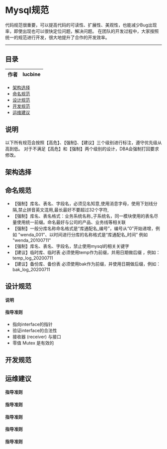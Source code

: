  Mysql规范
===========================
代码规范很重要，可以提高代码的可读性、扩展性、美观性，也能减少Bug出现率，即使出现也可以很快定位问题，解决问题。
在团队的开发过程中，大家按照统一的规范进行开发，很大地提升了合作的开发效率。
****
## 目录
|作者|lucbine|
|---|---

* [架构选择](#架构选择)
* [命名规范](#命名规范)
* [设计规范](#设计规范)
* [开发规范](#开发规范)
* [运维建议](#运维建议)


说明
-----------
以下所有规范会按照【高危】、【强制】、【建议】三个级别进行标注，遵守优先级从高到低。
对于不满足【高危】和【强制】两个级别的设计，DBA会强制打回要求修改。

架构选择
-----------

命名规范
-----------
   * 【强制】库名、表名、字段名，必须见名知意,使用消息字母，使用下划线分隔,禁止拼音英文混用,最长最好不要超过32个字符,
   * 【强制】库名、表名格式：业务系统名称_子系统名，同一模块使用的表名尽量使用统一前缀。命名最好与公司的产品、业务线等相关联
   * 【强制】一般分库名称命名格式是“库通配名_编号”，编号从“0”开始递增，例如 "wenda_001"、以时间进行分库的名称格式是“库通配名_时间” 例如 "wenda_20100711" 
   * 【强制】库名、表名、字段名，禁止使用mysql的相关关键字
   * 【建议】临时库、临时表 必须使用temp作为前缀，并用日期做后缀 ，例如：temp_log_20200711
   * 【建议】备份库、备份表 必须使用bak作为前缀，并使用日期做后缀，例如：bak_log_20200711 
   
设计规范
-----------



#### 说明
#### 指导准则
 * 指向interface的指针
 * 验证interface的合法性
 * 接收器 (receiver) 与接口
 * 零值 Mutex 是有效的

开发规范
-----------

运维建议
-----------


 
#### 指导准则
#### 指导准则
#### 指导准则
#### 指导准则
#### 指导准则